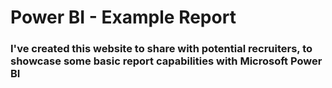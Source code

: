 # Power BI - Example Report

### I've created this website to share with potential recruiters, to showcase some basic report capabilities with Microsoft Power BI
